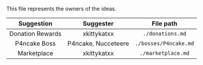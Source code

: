 This file represents the owners of the ideas.

|    Suggestion    |      Suggester      |       File path       |
| :--------------: | :-----------------: | :-------------------: |
| Donation Rewards |     xkittykatxx     |   `./donations.md`    |
|   P4ncake Boss   | P4ncake, Nucceteere | `./bosses/P4ncake.md` |
|   Marketplace    |     xkittykatxx     |  `./marketplace.md`   |
